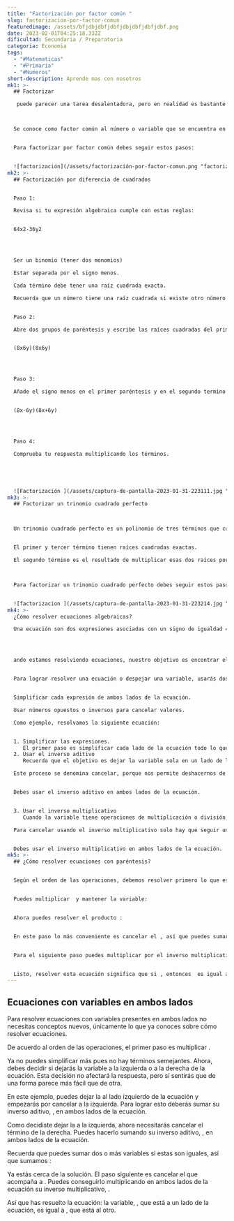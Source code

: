 ```yaml
---
title: "Factorización por factor común "
slug: factorizacion-por-factor-comun
featuredimage: /assets/bfjdbjdbfjdbfjdbjdbfjdbfjdbf.png
date: 2023-02-01T04:25:18.332Z
dificultad: Secundaria / Preparatoria
categoria: Economia
tags:
  - "#Matematicas"
  - "#Primaria"
  - "#Numeros"
short-description: A﻿prende mas con nosotros
mk1: >-
  ## Factorizar

   puede parecer una tarea desalentadora, pero en realidad es bastante fácil de hacer una vez que tienes las herramientas necesarias. Para factorizar un número, todo lo que hay que hacer es determinar qué dos números, al multiplicarse entre sí, serán iguales a ese número inicial. Comprendiendo el concepto de factorización, se pueden simplificar problemas complejos y descubrir los secretos ocultos en los números. Además, descomponer un número grande en sus factores ayuda a comprender qué operaciones científicas o matemáticas se están produciendo durante los cálculos, lo que hace que las matemáticas sean más transparentes y fáciles de practicar en general.



  Se conoce como factor común al número o variable que se encuentra en todos los términos de un polinomio.


  Para factorizar por factor común debes seguir estos pasos:


  ![factorización](/assets/factorización-por-factor-comun.png "factorización")
mk2: >-
  ## Factorización por diferencia de cuadrados


  Paso 1:

  Revisa si tu expresión algebraica cumple con estas reglas:


  6﻿4x2-36y2




  Ser un binomio (tener dos monomios)

  Estar separada por el signo menos.

  Cada término debe tener una raíz cuadrada exacta.

  Recuerda que un número tiene una raíz cuadrada si existe otro número más pequeño que, al multiplicarse dos veces por sí mismo, da como resultado el primero.


  Paso 2:

  Abre dos grupos de paréntesis y escribe las raíces cuadradas del primer y segundo término.


  (﻿8x6y)(8x6y)




  Paso 3:

  Añade el signo menos en el primer paréntesis y en el segundo termino ingresa el signo más.


  (﻿8x-6y)(8x+6y)




  Paso 4: 

  Comprueba tu respuesta multiplicando los términos.





  ![Factorización ](/assets/captura-de-pantalla-2023-01-31-223111.jpg "Factorización ")
mk3: >-
  ## Factorizar un trinomio cuadrado perfecto



  Un trinomio cuadrado perfecto es un polinomio de tres términos que cumple con las siguientes características: 


  El primer y tercer término tienen raíces cuadradas exactas.

  El segundo término es el resultado de multiplicar esas dos raíces por dos.



  Para factorizar un trinomio cuadrado perfecto debes seguir estos pasos: 


  ![factorizacion ](/assets/captura-de-pantalla-2023-01-31-223214.jpg "factorizacion ")
mk4: >-
  ¿Cómo resolver ecuaciones algebraicas?

  Una ecuación son dos expresiones asociadas con un signo de igualdad =




  ando estamos resolviendo ecuaciones, nuestro objetivo es encontrar el valor de la variable. Esto consiste en dejar la variable a un lado del igual y un número al otro lado, así:


  Para lograr resolver una ecuación o despejar una variable, usarás dos pasos, principalmente.


  Simplificar cada expresión de ambos lados de la ecuación.

  Usar números opuestos o inversos para cancelar valores.

  Como ejemplo, resolvamos la siguiente ecuación:


  1. Simplificar las expresiones.
     El primer paso es simplificar cada lado de la ecuación todo lo que sea posible. En nuestra ecuación no hay paréntesis ni potencias. Tampoco hay nada que multiplicar o dividir, así que empezaremos sumando y restando. Podemos restar  porque tienen la misma variable.
  2. Usar el inverso aditivo
     Recuerda que el objetivo es dejar la variable sola en un lado de la ecuación. Puedes lograrlo usando el concepto de inverso aditivo. Observa lo que pasa si sumas el inverso aditivo de -6 en ambos lados de la ecuación:

  Este proceso se denomina cancelar, porque nos permite deshacernos de partes de una ecuación. Para cancelar usando el inverso aditivo solo hay que seguir una regla:


  Debes usar el inverso aditivo en ambos lados de la ecuación.


  3. Usar el inverso multiplicativo
     Cuando la variable tiene operaciones de multiplicación o división, puedes usar el inverso multiplicativo o recíproco para cancelar las partes que necesites. Observa lo que ocurre si multiplicas por el recíproco de 2 en ambos lados de la ecuación:

  Para cancelar usando el inverso multiplicativo solo hay que seguir una regla:


  Debes usar el inverso multiplicativo en ambos lados de la ecuación.
mk5: >-
  ## ¿Cómo resolver ecuaciones con paréntesis?


  Según el orden de las operaciones, debemos resolver primero lo que está dentro de los paréntesis, pero como no podemos sumar , continuamos fuera de él. Recuerda que el número junto al paréntesis multiplica a todos los elementos dentro:


  Puedes multiplicar  y mantener la variable:


  Ahora puedes resolver el producto :


  En este paso lo más conveniente es cancelar el , así que puedes sumar su inverso aditivo en ambos lados de la ecuación:


  Para el siguiente paso puedes multiplicar por el inverso multiplicativo de  en ambos lados de la ecuación y así dejar la variable sola en un lado de la ecuación:


  Listo, resolver esta ecuación significa que si , entonces  es igual a .
---
```

## Ecuaciones con variables en ambos lados


Para resolver ecuaciones con variables presentes en ambos lados no necesitas conceptos nuevos, únicamente lo que ya conoces sobre cómo resolver ecuaciones.



De acuerdo al orden de las operaciones, el primer paso es multiplicar .

Ya no puedes simplificar más pues no hay términos semejantes. Ahora, debes decidir si dejarás la variable a la izquierda o a la derecha de la ecuación. Esta decisión no afectará la respuesta, pero sí sentirás que de una forma parece más fácil que de otra.

En este ejemplo, puedes dejar la  al lado izquierdo de la ecuación y empezarás por cancelar  a la izquierda. Para lograr esto deberás sumar su inverso aditivo, , en ambos lados de la ecuación.

Como decidiste dejar la  a la izquierda, ahora necesitarás cancelar el término  de la derecha. Puedes hacerlo sumando su inverso aditivo, , en ambos lados de la ecuación.

Recuerda que puedes sumar dos o más variables si estas son iguales, así que sumamos :

Ya estás cerca de la solución. El paso siguiente es cancelar el  que acompaña a . Puedes conseguirlo multiplicando en ambos lados de la ecuación su inverso multiplicativo, .

Así que has resuelto la ecuación: la variable, , que está a un lado de la ecuación, es igual a , que está al otro.